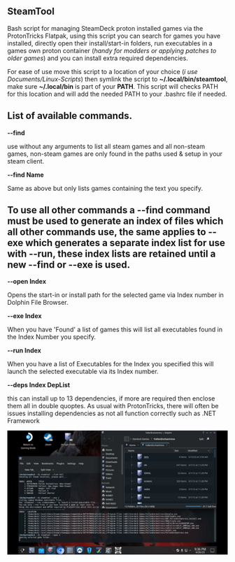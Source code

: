 ## SteamTool
Bash script for managing SteamDeck proton installed games via the ProtonTricks Flatpak, using this script you can search for games you have installed, directly open their install/start-in folders, run executables in a games own proton container (*handy for modders or applying patches to older games*) and you can install extra required dependencies.

For ease of use move this script to a location of your choice (*i use Documents/Linux-Scripts*) then symlink the script to **~/.local/bin/steamtool**, make sure **~/.local/bin** is part of your **PATH**.  This script will checks PATH for this location and will add the needed PATH to your .bashrc file if needed. 

## List of available commands.

**--find**

use without any arguments to list all steam games and all non-steam games, non-steam games are only found in the paths used & setup in your steam client.
  
**--find Name**

Same as above but only lists games containing the text you specify.

## To use all other commands a --find command must be used to generate an index of files which all other commands use, the same applies to --exe which generates a separate index list for use with --run, these index lists are retained until a new --find or --exe is used.

**--open Index**

Opens the start-in or install path for the selected game via Index number in Dolphin File Browser.
  
**--exe Index**

When you have 'Found' a list of games this will list all executables found in the Index Number you specify.

**--run Index**

When you have a list of Executables for the Index you specified this will launch the selected executable via its Index number.

**--deps Index DepList**

this can install up to 13 dependencies, if more are required then enclose them all in double quoptes.  As usual with ProtonTricks, there will often be issues installing dependencies as not all function correctly such as .NET Framework

![Alt text](/steamtool.jpg?raw=true "SteamTool Screenshot")
